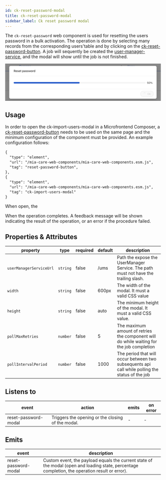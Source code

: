 ```yaml
---
id: ck-reset-password-modal
title: ck-reset-password-modal
sidebar_label: Ck reset password modal
---
```




The `ck-reset-password` web component is used for resetting the users password in a bulk activation.
The operation is done by selecting many records from the corresponding users'table and by clicking on the [ck-reset-password-button](/runtime-components/plugins/care-kit/20_components/110_ck-reset-password-button.md).
A job will sequently be created the [user-manager-service][user-manager-service], and the modal will show until the job is not finished.

![ck-reset-password-modal](../img/ck-reset-password-modal.png)

## Usage

In order to open the ck-import-users-modal in a Microfrontend Composer, a [ck-reset-password-button](/runtime-components/plugins/care-kit/20_components/110_ck-reset-password-button.md) needs to be used on the same page and the minimum configuration of the component must be provided.
An example configuration follows:

```
{
  "type": "element",
  "url": "/mia-care-web-components/mia-care-web-components.esm.js",
  "tag": "reset-password-button",
},
{
  "type": "element",
  "url": "/mia-care-web-components/mia-care-web-components.esm.js",
  "tag": "ck-import-users-modal"
}
```

When open, the 

When the operation completes. A feedback message will be shown indicating the result of the operation, or an error if the procedure failed.

## Properties & Attributes

| property                | type     | required | default | description                                                                                     |
|-------------------------|----------|----------|---------|-------------------------------------------------------------------------------------------------|
| `userManagerServiceUrl` | `string` | false    | /ums    | Path the expose the UserManager Service. The path must not have the trailing slash.             |
| `width`                 | `string` | false    | 600px   | The width of the modal. It must a valid CSS value                                               |
| `height`                | `string` | false    | auto    | The minimum height of the modal. It must a valid CSS value.                                     |
| `pollMaxRetries`        | `number` | false    | 5       | The maximum amount of retries the component will do while waiting for the job completion        |
| `pollIntervalPeriod`    | `number` | false    | 1000    | The period that will occur between two subsequents api call while polling the status of the job |


## Listens to

| event                | action | emits | on error |
|----------------------|--------|-------|----------|
| reset-password-modal | Triggers the opening or the closing of the modal. | - | - |

## Emits

| event                     | description                                                                                                                                     |
|---------------------------|-------------------------------------------------------------------------------------------------------------------------------------------------|
| reset-password-modal | Custom event, the payload equals the current state of the modal (open and loading state, percentage completion, the operation result or error). |

[user-manager-service]: /runtime-components/plugins/user-manager-service/10_overview.md
[events]: https://git.tools.mia-platform.eu/mia-care/platform/plugins/notification-manager/-/blob/master/docs/10_overview.md?plain=0#default-events
